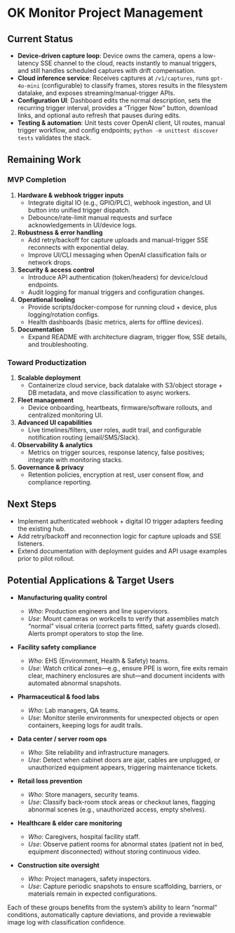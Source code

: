 ﻿# OK Monitor Project Management

## Current Status

- **Device-driven capture loop**: Device owns the camera, opens a low-latency SSE channel to the cloud, reacts instantly to manual triggers, and still handles scheduled captures with drift compensation.
- **Cloud inference service**: Receives captures at `/v1/captures`, runs `gpt-4o-mini` (configurable) to classify frames, stores results in the filesystem datalake, and exposes streaming/manual-trigger APIs.
- **Configuration UI**: Dashboard edits the normal description, sets the recurring trigger interval, provides a “Trigger Now” button, download links, and optional auto refresh that pauses during edits.
- **Testing & automation**: Unit tests cover OpenAI client, UI routes, manual trigger workflow, and config endpoints; `python -m unittest discover tests` validates the stack.

## Remaining Work

### MVP Completion

1. **Hardware & webhook trigger inputs**
   - Integrate digital IO (e.g., GPIO/PLC), webhook ingestion, and UI button into unified trigger dispatch.
   - Debounce/rate-limit manual requests and surface acknowledgements in UI/device logs.
2. **Robustness & error handling**
   - Add retry/backoff for capture uploads and manual-trigger SSE reconnects with exponential delay.
   - Improve UI/CLI messaging when OpenAI classification fails or network drops.
3. **Security & access control**
   - Introduce API authentication (token/headers) for device/cloud endpoints.
   - Audit logging for manual triggers and configuration changes.
4. **Operational tooling**
   - Provide scripts/docker-compose for running cloud + device, plus logging/rotation configs.
   - Health dashboards (basic metrics, alerts for offline devices).
5. **Documentation**
   - Expand README with architecture diagram, trigger flow, SSE details, and troubleshooting.

### Toward Productization

1. **Scalable deployment**
   - Containerize cloud service, back datalake with S3/object storage + DB metadata, and move classification to async workers.
2. **Fleet management**
   - Device onboarding, heartbeats, firmware/software rollouts, and centralized monitoring UI.
3. **Advanced UI capabilities**
   - Live timelines/filters, user roles, audit trail, and configurable notification routing (email/SMS/Slack).
4. **Observability & analytics**
   - Metrics on trigger sources, response latency, false positives; integrate with monitoring stacks.
5. **Governance & privacy**
   - Retention policies, encryption at rest, user consent flow, and compliance reporting.

## Next Steps

- Implement authenticated webhook + digital IO trigger adapters feeding the existing hub.
- Add retry/backoff and reconnection logic for capture uploads and SSE listeners.
- Extend documentation with deployment guides and API usage examples prior to pilot rollout.

## Potential Applications & Target Users

- **Manufacturing quality control**
  - *Who*: Production engineers and line supervisors.
  - *Use*: Mount cameras on workcells to verify that assemblies match “normal” visual criteria (correct parts fitted, safety guards closed). Alerts prompt operators to stop the line.

- **Facility safety compliance**
  - *Who*: EHS (Environment, Health & Safety) teams.
  - *Use*: Watch critical zones—e.g., ensure PPE is worn, fire exits remain clear, machinery enclosures are shut—and document incidents with automated abnormal snapshots.

- **Pharmaceutical & food labs**
  - *Who*: Lab managers, QA teams.
  - *Use*: Monitor sterile environments for unexpected objects or open containers, keeping logs for audit trails.

- **Data center / server room ops**
  - *Who*: Site reliability and infrastructure managers.
  - *Use*: Detect when cabinet doors are ajar, cables are unplugged, or unauthorized equipment appears, triggering maintenance tickets.

- **Retail loss prevention**
  - *Who*: Store managers, security teams.
  - *Use*: Classify back-room stock areas or checkout lanes, flagging abnormal scenes (e.g., unauthorized access, empty shelves).

- **Healthcare & elder care monitoring**
  - *Who*: Caregivers, hospital facility staff.
  - *Use*: Observe patient rooms for abnormal states (patient not in bed, equipment disconnected) without storing continuous video.

- **Construction site oversight**
  - *Who*: Project managers, safety inspectors.
  - *Use*: Capture periodic snapshots to ensure scaffolding, barriers, or materials remain in expected configurations.

Each of these groups benefits from the system’s ability to learn “normal” conditions, automatically capture deviations, and provide a reviewable image log with classification confidence.
